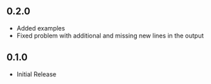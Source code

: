 ## 0.2.0
- Added examples
- Fixed problem with additional and missing new lines in the output

## 0.1.0
 - Initial Release
